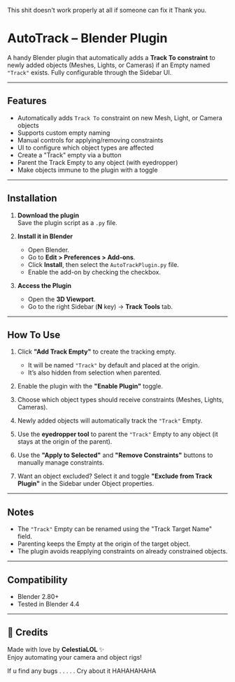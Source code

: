 This shit doesn't work properly at all if someone can fix it Thank you.


#  AutoTrack – Blender Plugin

A handy Blender plugin that automatically adds a **Track To constraint** to newly added objects (Meshes, Lights, or Cameras) if an Empty named `"Track"` exists. Fully configurable through the Sidebar UI.

---

##  Features

-  Automatically adds `Track To` constraint on new Mesh, Light, or Camera objects
-  Supports custom empty naming
-  Manual controls for applying/removing constraints
-  UI to configure which object types are affected
-  Create a "Track" empty via a button
-  Parent the Track Empty to any object (with eyedropper)
-  Make objects immune to the plugin with a toggle

---

##  Installation

1. **Download the plugin**  
   Save the plugin script as a `.py` file.

2. **Install it in Blender**  
   - Open Blender.
   - Go to **Edit > Preferences > Add-ons**.
   - Click **Install**, then select the `AutoTrackPlugin.py` file.
   - Enable the add-on by checking the checkbox.

3. **Access the Plugin**  
   - Open the **3D Viewport**.
   - Go to the right Sidebar (**N** key) → **Track Tools** tab.

---

##  How To Use

1. Click **"Add Track Empty"** to create the tracking empty.
   - It will be named `"Track"` by default and placed at the origin.
   - It’s also hidden from selection when parented.

2. Enable the plugin with the **"Enable Plugin"** toggle.

3. Choose which object types should receive constraints (Meshes, Lights, Cameras).

4. Newly added objects will automatically track the `"Track"` Empty.

5. Use the **eyedropper tool** to parent the `"Track"` Empty to any object (it stays at the origin of the parent).

6. Use the **"Apply to Selected"** and **"Remove Constraints"** buttons to manually manage constraints.

7. Want an object excluded? Select it and toggle **"Exclude from Track Plugin"** in the Sidebar under Object properties.

---

##  Notes

- The `"Track"` Empty can be renamed using the "Track Target Name" field.
- Parenting keeps the Empty at the origin of the target object.
- The plugin avoids reapplying constraints on already constrained objects.

---

##  Compatibility

- Blender 2.80+
- Tested in Blender 4.4

---

## 🐾 Credits

Made with love by **CelestiaLOL** ✨  
Enjoy automating your camera and object rigs!



If u find any bugs
.
.
.
.
.
Cry about it HAHAHAHAHA
